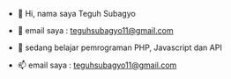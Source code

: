 - 👋 Hi, nama saya Teguh Subagyo
- 👀 email saya : teguhsubagyo11@gmail.com
- 🌱 sedang belajar pemrograman PHP, Javascript dan API

- 📫 email saya : teguhsubagyo11@gmail.com

<!---
Disini terdapat file rest-api yang menampilkan file json dan ini pertama saya buat dan saya pelajari.
untuk mengaksesnya menggunakan postmam atau bisa dengan aplikasi yang support
keterangan :
1. akses untuk mengelola data barang,
http://localhost:8060/Rest_Server_API/Test_API/api/barang.

2. akses untuk kode transaksi.
http://localhost:8060/Rest_Server_API/Test_API/api/barang/penjualan kode.

2. akses untuk transaksi.
http://localhost:8060/Rest_Server_API/Test_API/api/barang/simpanpenjualan

3, akses untuk transaksi detail.
http://localhost:8060/Rest_Server_API/Test_API/api/barang/penjualandetail.
--->
